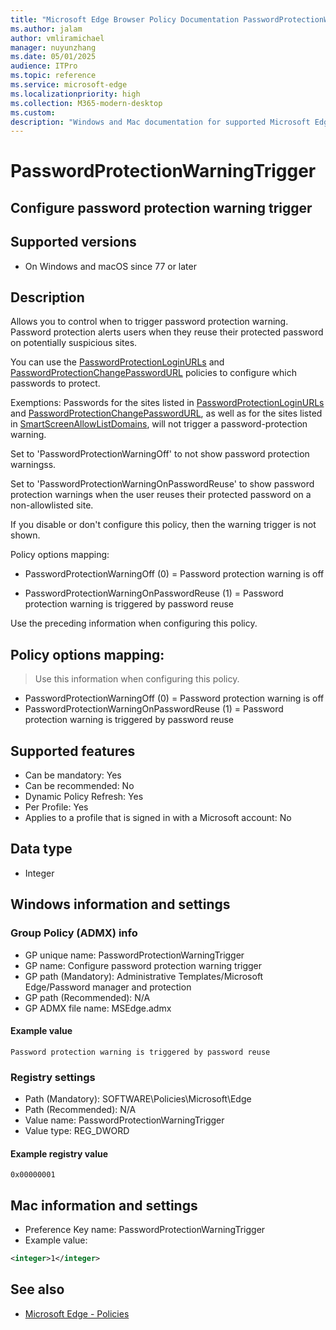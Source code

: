 ```yaml
---
title: "Microsoft Edge Browser Policy Documentation PasswordProtectionWarningTrigger"
ms.author: jalam
author: vmliramichael
manager: nuyunzhang
ms.date: 05/01/2025
audience: ITPro
ms.topic: reference
ms.service: microsoft-edge
ms.localizationpriority: high
ms.collection: M365-modern-desktop
ms.custom:
description: "Windows and Mac documentation for supported Microsoft Edge Browser policy: Configure password protection warning trigger"
---
```


<!--THIS FILE IS AUTOMATICALLY GENERATED. MANUAL CHANGES WILL BE OVERWRITTEN.-->
<!--Please contact the Microsoft Edge Manageability team with any questions.-->

# PasswordProtectionWarningTrigger

## Configure password protection warning trigger


## Supported versions

- On Windows and macOS since 77 or later

## Description

Allows you to control when to trigger password protection warning. Password protection alerts users when they reuse their protected password on potentially suspicious sites.

You can use the [PasswordProtectionLoginURLs](PasswordProtectionLoginURLs.md) and [PasswordProtectionChangePasswordURL](PasswordProtectionChangePasswordURL.md) policies to configure which passwords to protect.

Exemptions: Passwords for the sites listed in [PasswordProtectionLoginURLs](PasswordProtectionLoginURLs.md) and [PasswordProtectionChangePasswordURL](PasswordProtectionChangePasswordURL.md), as well as for the sites listed in [SmartScreenAllowListDomains](SmartScreenAllowListDomains.md), will not trigger a password-protection warning.

Set to 'PasswordProtectionWarningOff' to not show password protection warningss.

Set to 'PasswordProtectionWarningOnPasswordReuse' to show password protection warnings when the user reuses their protected password on a non-allowlisted site.

If you disable or don't configure this policy, then the warning trigger is not shown.

Policy options mapping:

* PasswordProtectionWarningOff (0) = Password protection warning is off

* PasswordProtectionWarningOnPasswordReuse (1) = Password protection warning is triggered by password reuse

Use the preceding information when configuring this policy.

## Policy options mapping:
> Use this information when configuring this policy.

- PasswordProtectionWarningOff (0) = Password protection warning is off
- PasswordProtectionWarningOnPasswordReuse (1) = Password protection warning is triggered by password reuse

## Supported features

- Can be mandatory: Yes
- Can be recommended: No
- Dynamic Policy Refresh: Yes
- Per Profile: Yes
- Applies to a profile that is signed in with a Microsoft account: No

## Data type

- Integer

## Windows information and settings

### Group Policy (ADMX) info

- GP unique name: PasswordProtectionWarningTrigger
- GP name: Configure password protection warning trigger
- GP path (Mandatory): Administrative Templates/Microsoft Edge/Password manager and protection
- GP path (Recommended): N/A
- GP ADMX file name: MSEdge.admx

#### Example value

```
Password protection warning is triggered by password reuse
```

### Registry settings

- Path (Mandatory): SOFTWARE\Policies\Microsoft\Edge
- Path (Recommended): N/A
- Value name: PasswordProtectionWarningTrigger
- Value type: REG_DWORD

#### Example registry value

```
0x00000001
```


## Mac information and settings

- Preference Key name: PasswordProtectionWarningTrigger
- Example value:

```xml
<integer>1</integer>
```

## See also
- [Microsoft Edge - Policies](../microsoft-edge-policies.md)

